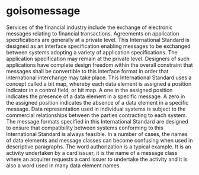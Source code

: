 # goisomessage
Services of the financial industry include the exchange of electronic messages relating to financial transactions. Agreements on application specifications are generally at a private level. This International Standard is designed as an interface specification enabling messages to be exchanged between systems adopting a variety of application specifications. The application specification may remain at the private level. Designers of such applications have complete design freedom within the overall constraint that messages shall be convertible to this interface format in order that international interchange may take place. This International Standard uses a concept called a bit map, whereby each data element is assigned a position indicator in a control field, or bit map. A one in the assigned position indicates the presence of a data element in a specific message. A zero in the assigned position indicates the absence of a data element in a specific message. Data representation used in individual systems is subject to the commercial relationships between the parties contracting to each system. The message formats specified in this International Standard are designed to ensure that compatibility between systems conforming to this International Standard is always feasible. In a number of cases, the names of data elements and message classes can become confusing when used in descriptive paragraphs. The word authorization is a typical example. It is an activity undertaken by a card issuer, it is the name of a message class where an acquirer requests a card issuer to undertake the activity and it is also a word used in many data element names.
